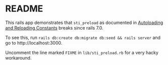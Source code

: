 # README

This rails app demonstrates that `sti_preload` as documented in
[Autoloading and Reloading Constants](https://guides.rubyonrails.org/v7.0/autoloading_and_reloading_constants.html#single-table-inheritance) breaks since rails 7.0.

To see this, run `rails db:create db:migrate db:seed && rails server` and go to
http://localhost:3000.

Uncomment the line marked `FIXME` in `lib/sti_preload.rb` for a very hacky
workaround.
